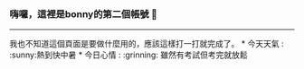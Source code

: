 ### 嗨囉，這裡是bonny的第二個帳號 👋
<hr>
我也不知道這個頁面是要做什麼用的，應該這樣打一打就完成了。
* 今天天氣 : :sunny:熱到快中暑
* 今日心情 : :grinning: 雖然有考試但考完就放鬆
